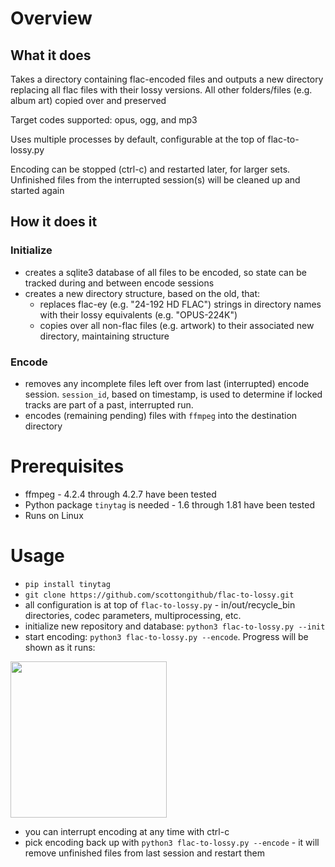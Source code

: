 # Overview
## What it does
Takes a directory containing flac-encoded files and outputs a new directory replacing all flac files with their lossy versions. All other folders/files (e.g. album art) copied over and preserved

Target codes supported: opus, ogg, and mp3

Uses multiple processes by default, configurable at the top of flac-to-lossy.py  

Encoding can be stopped (ctrl-c) and restarted later, for larger sets. Unfinished files from the interrupted session(s) will be cleaned up and started again


## How it does it
### Initialize
* creates a sqlite3 database of all files to be encoded, so state can be tracked during and between encode sessions
* creates a new directory structure, based on the old, that:
  + replaces flac-ey (e.g. "24-192 HD FLAC") strings in directory names with their lossy equivalents (e.g. "OPUS-224K")
  + copies over all non-flac files (e.g. artwork) to their associated new directory, maintaining structure

### Encode
* removes any incomplete files left over from last (interrupted) encode session. `session_id`, based on timestamp, is used to determine if locked tracks are part of a past, interrupted run.
* encodes (remaining pending) files with `ffmpeg` into the destination directory

# Prerequisites
- ffmpeg - 4.2.4 through 4.2.7 have been tested
- Python package `tinytag` is needed - 1.6 through 1.81 have been tested
- Runs on Linux

# Usage
* `pip install tinytag`
* `git clone https://github.com/scottongithub/flac-to-lossy.git`
* all configuration is at top of `flac-to-lossy.py` - in/out/recycle_bin directories, codec parameters, multiprocessing, etc.
* initialize new repository and database: `python3 flac-to-lossy.py --init`
* start encoding: `python3 flac-to-lossy.py --encode`. Progress will be shown as it runs:

<p align="left">
<img src="https://user-images.githubusercontent.com/21364725/192796755-f91bc0a4-951e-400c-8d0c-33945d30e5df.png" width="250" />
</p>

* you can interrupt encoding at any time with ctrl-c
* pick encoding back up with `python3 flac-to-lossy.py --encode` - it will remove unfinished files from last session and restart them
